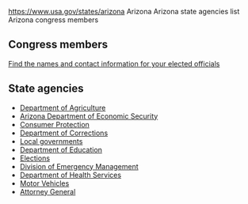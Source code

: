 

https://www.usa.gov/states/arizona
Arizona
Arizona state agencies list
Arizona congress members

Congress members
----------------

[Find the names and contact information for your elected officials](https://www.usa.gov/elected-officials)

State agencies
--------------

* [Department of Agriculture](https://agriculture.az.gov/)
* [Arizona Department of Economic Security](https://des.az.gov/)
* [Consumer Protection](https://www.azag.gov/consumer)
* [Department of Corrections](https://corrections.az.gov/)
* [Local governments](https://www.azcounties.org)
* [Department of Education](https://www.azed.gov/)
* [Elections](https://azsos.gov/elections)
* [Division of Emergency Management](https://dema.az.gov/emergency-management)
* [Department of Health Services](https://www.azdhs.gov/)
* [Motor Vehicles](https://azdot.gov/mvd)
* [Attorney General](https://www.azag.gov/)
